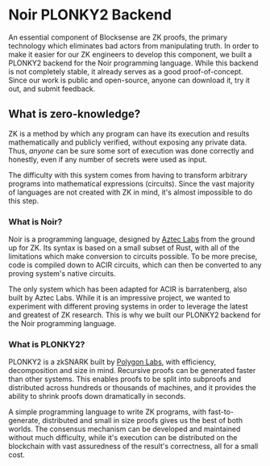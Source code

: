 # Noir PLONKY2 Backend

An essential component of Blocksense are ZK proofs, the primary technology which eliminates bad actors from manipulating truth. In order to make it easier for our ZK engineers to develop this component, we built a PLONKY2 backend for the Noir programming language. While this backend is not completely stable, it already serves as a good proof-of-concept. Since our work is public and open-source, anyone can download it, try it out, and submit feedback.

## What is zero-knowledge?

ZK is a method by which any program can have its execution and results mathematically and publicly verified, without exposing any private data. Thus, *anyone* can be sure some sort of execution was done correctly and honestly, even if any number of secrets were used as input.

The difficulty with this system comes from having to transform arbitrary programs into mathematical expressions (circuits). Since the vast majority of languages are not created with ZK in mind, it's almost impossible to do this step.

### What is Noir?

Noir is a programming language, designed by [Aztec Labs](https://aztec.network/) from the ground up for ZK. Its syntax is based on a small subset of Rust, with all of the limitations which make conversion to circuits possible. To be more precise, code is compiled down to ACIR circuits, which can then be converted to any proving system's native circuits.

The only system which has been adapted for ACIR is barratenberg, also built by Aztec Labs. While it is an impressive project, we wanted to experiment with different proving systems in order to leverage the latest and greatest of ZK research. This is why we built our PLONKY2 backend for the Noir programming language.

### What is PLONKY2?

PLONKY2 is a zkSNARK built by [Polygon Labs](https://polygon.technology/), with efficiency, decomposition and size in mind. Recursive proofs can be generated faster than other systems. This enables proofs to be split into subproofs and distributed across hundreds or thousands of machines, and it provides the ability to shrink proofs down dramatically in seconds.

A simple programming language to write ZK programs, with fast-to-generate, distributed and small in size proofs gives us the best of both worlds. The consensus mechanism can be developed and maintained without much difficulty, while it's execution can be distributed on the blockchain with vast assuredness of the result's correctness, all for a small cost.
